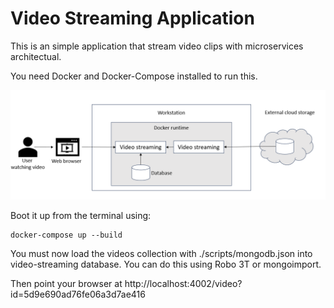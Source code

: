 # Video Streaming Application

This is an simple application that stream video clips with microservices architectual.

You need Docker and Docker-Compose installed to run this.

![Alt text](images/Diagram.png "Diagram")

Boot it up from the terminal using:

    docker-compose up --build

You must now load the videos collection with ./scripts/mongodb.json into video-streaming database. You can do this using Robo 3T or mongoimport.

Then point your browser at http://localhost:4002/video?id=5d9e690ad76fe06a3d7ae416